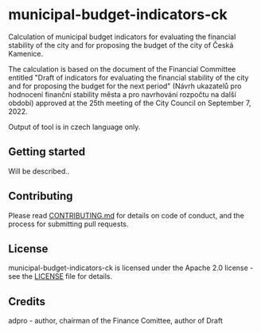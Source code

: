 # municipal-budget-indicators-ck
Calculation of municipal budget indicators for evaluating the financial stability of the city and for proposing the budget of the city of Česká Kamenice.

The calculation is based on the document of the Financial Committee entitled "Draft of indicators for evaluating the financial stability of the city and for proposing the budget for the next period" (Návrh ukazatelů pro hodnocení finanční stability města a pro navrhování rozpočtu na další období) approved at the 25th meeting of the City Council on September 7, 2022.

Output of tool is in czech language only.

## Getting started

Will be described..

## Contributing
Please read [CONTRIBUTING.md](./CONTRIBUTING.md) for details on code of conduct, and the process for submitting pull requests.


## License

municipal-budget-indicators-ck is licensed under the Apache 2.0 license - see the [LICENSE](./LICENSE) file
for details.

## Credits
adpro - author, chairman of the Finance Comittee, author of Draft
